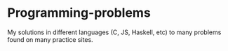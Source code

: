 # Programming-problems
My solutions in different languages (C, JS, Haskell, etc) to many problems found on many practice sites.


